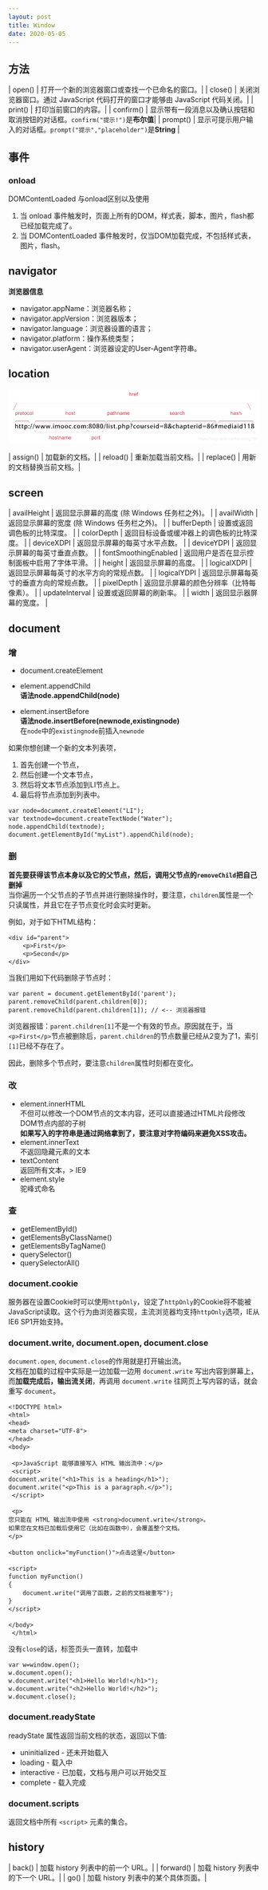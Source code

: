 ```yaml
---
layout: post
title: Window
date: 2020-05-05
---
```

## 方法
| open()	| 打开一个新的浏览器窗口或查找一个已命名的窗口。| 
| close()	| 关闭浏览器窗口。通过 JavaScript 代码打开的窗口才能够由 JavaScript 代码关闭。| 
| print()	| 打印当前窗口的内容。| 
| confirm()	| 显示带有一段消息以及确认按钮和取消按钮的对话框。`confirm("提示!")`是**布尔值**| 
| prompt()	| 显示可提示用户输入的对话框。`prompt("提示","placeholder")`是**String** | 


## 事件
### onload
DOMContentLoaded 与onload区别以及使用
1. 当 onload 事件触发时，页面上所有的DOM，样式表，脚本，图片，flash都已经加载完成了。
2. 当 DOMContentLoaded 事件触发时，仅当DOM加载完成，不包括样式表，图片，flash。

## navigator
**浏览器信息**
* navigator.appName：浏览器名称；
* navigator.appVersion：浏览器版本；
* navigator.language：浏览器设置的语言；
* navigator.platform：操作系统类型；
* navigator.userAgent：浏览器设定的User-Agent字符串。

## location
![](./20190505114702374.png)

| assign()	| 加载新的文档。|
| reload()	| 重新加载当前文档。|
| replace()	| 用新的文档替换当前文档。|


## screen

| availHeight	 | 返回显示屏幕的高度 (除 Windows 任务栏之外)。 |
| availWidth	 | 返回显示屏幕的宽度 (除 Windows 任务栏之外)。 |
| bufferDepth	 | 设置或返回调色板的比特深度。 |
| colorDepth	 | 返回目标设备或缓冲器上的调色板的比特深度。 |
| deviceXDPI	 | 返回显示屏幕的每英寸水平点数。 |
| deviceYDPI	 | 返回显示屏幕的每英寸垂直点数。 |
| fontSmoothingEnabled	 | 返回用户是否在显示控制面板中启用了字体平滑。 |
| height	 | 返回显示屏幕的高度。 |
| logicalXDPI	 | 返回显示屏幕每英寸的水平方向的常规点数。 |
| logicalYDPI	 | 返回显示屏幕每英寸的垂直方向的常规点数。 |
| pixelDepth	 | 返回显示屏幕的颜色分辨率（比特每像素）。 |
| updateInterval	 | 设置或返回屏幕的刷新率。 |
| width	 | 返回显示器屏幕的宽度。 |


## document
### 增
* document.createElement

* element.appendChild  
  **语法node.appendChild(node)**  
  
* element.insertBefore  
  **语法node.insertBefore(newnode,existingnode)**  
  在`node`中的`existingnode`前插入`newnode`

如果你想创建一个新的文本列表项，
1. 首先创建一个节点，
2. 然后创建一个文本节点，
3. 然后将文本节点添加到LI节点上。
4. 最后将节点添加到列表中。

```
var node=document.createElement("LI");
var textnode=document.createTextNode("Water");
node.appendChild(textnode);
document.getElementById("myList").appendChild(node);
```



### 删
**首先要获得该节点本身以及它的父节点，然后，调用父节点的`removeChild`把自己删掉**  
当你遍历一个父节点的子节点并进行删除操作时，要注意，`children`属性是一个只读属性，并且它在子节点变化时会实时更新。

例如，对于如下HTML结构：

```
<div id="parent">
    <p>First</p>
    <p>Second</p>
</div>
```
当我们用如下代码删除子节点时：

```
var parent = document.getElementById('parent');
parent.removeChild(parent.children[0]);
parent.removeChild(parent.children[1]); // <-- 浏览器报错
```
浏览器报错：`parent.children[1]`不是一个有效的节点。原因就在于，当`<p>First</p>`节点被删除后，`parent.children`的节点数量已经从2变为了1，索引`[1]`已经不存在了。

因此，删除多个节点时，要注意`children`属性时刻都在变化。

### 改
* element.innerHTML  
  不但可以修改一个DOM节点的文本内容，还可以直接通过HTML片段修改DOM节点内部的子树  
  **如果写入的字符串是通过网络拿到了，要注意对字符编码来避免XSS攻击。**
* element.innerText  
  不返回隐藏元素的文本
* textContent  
  返回所有文本，> IE9
* element.style  
  驼峰式命名

### 查
* getElementById()
* getElementsByClassName()
* getElementsByTagName()
* querySelector()
* querySelectorAll()

### document.cookie
服务器在设置Cookie时可以使用`httpOnly`，设定了`httpOnly`的Cookie将不能被JavaScript读取。这个行为由浏览器实现，主流浏览器均支持`httpOnly`选项，IE从IE6 SP1开始支持。

### document.write, document.open, document.close
`document.open`, `document.close`的作用就是打开输出流。  
文档在加载的过程中实际是一边加载一边用 `document.write` 写出内容到屏幕上，而**加载完成后，输出流关闭**，再调用 `document.write` 往网页上写内容的话，就会重写 `document`。  
```
<!DOCTYPE html>
<html>
<head>
<meta charset="UTF-8">
</head>
<body>

 <p>JavaScript 能够直接写入 HTML 输出流中：</p>
 <script>
document.write("<h1>This is a heading</h1>");
document.write("<p>This is a paragraph.</p>");
 </script>

 <p>
您只能在 HTML 输出流中使用 <strong>document.write</strong>。
如果您在文档已加载后使用它（比如在函数中），会覆盖整个文档。
</p>

<button onclick="myFunction()">点击这里</button>

<script>
function myFunction()
{
    document.write("调用了函数，之前的文档被重写");
}
</script>

</body>
 </html>
```
没有`close`的话，标签页头一直转，加载中
```
var w=window.open();
w.document.open();
w.document.write("<h1>Hello World!</h1>");
w.document.write("<h2>Hello World!</h2>");
w.document.close();
```
### document.readyState
readyState 属性返回当前文档的状态，返回以下值:
* uninitialized - 还未开始载入
* loading - 载入中
* interactive - 已加载，文档与用户可以开始交互
* complete - 载入完成

### document.scripts
返回文档中所有 `<script>` 元素的集合。

## history

| back()	 | 加载 history 列表中的前一个 URL。|
| forward()	 | 加载 history 列表中的下一个 URL。|
| go()	 | 加载 history 列表中的某个具体页面。|